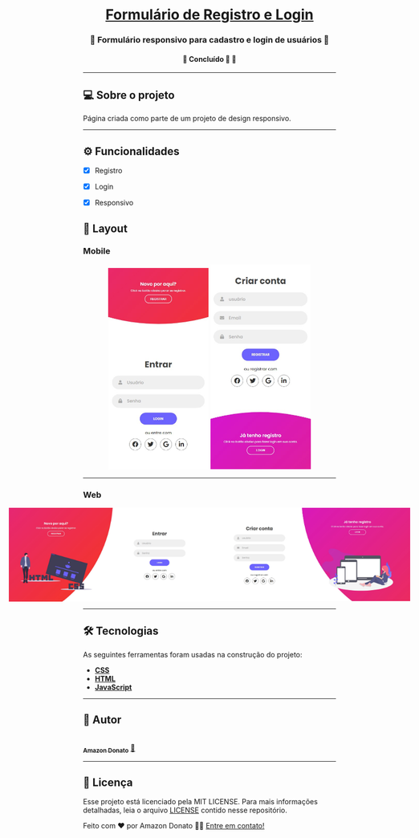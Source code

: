 <h1 align="center">
     <a href="http://amazon.dev.br/projects/form-register-login/"> Formulário de Registro e Login </a>
</h1>

<h3 align="center">
    🌱 Formulário responsivo para cadastro e login de usuários 💚
</h3>

<h4 align="center">
	🚧   Concluído 🚀 🚧
</h4>


---

## 💻 Sobre o projeto

Página criada como parte de um projeto de design responsivo.

---

## ⚙️ Funcionalidades

- [x] Registro
- [x] Login
- [x] Responsivo


## 🎨 Layout

### Mobile

<p align="center">
  <img alt="FormLoginRegister" title="#FormLoginRegister" src="./img/ss/login-mobile.jpg" width="200px">

  <img alt="FormLoginRegister" title="#FormLoginRegister" src="./img/ss/register-mobile.jpg" width="200px">
</p>

---

### Web

<p align="center" style="display: flex; align-items: flex-start; justify-content: center;">
  <img alt="FormLoginRegister" title="#FormLoginRegister" src="./img/ss/login-desktop.jpg" width="400px">

  <img alt="FormLoginRegister" title="#FormLoginRegister" src="./img/ss/register-desktop.jpg" width="400px">
</p>

---

## 🛠 Tecnologias

As seguintes ferramentas foram usadas na construção do projeto:

-   **[CSS](https://developer.mozilla.org/pt-BR/docs/Web/CSS)**
-   **[HTML](https://developer.mozilla.org/pt-BR/docs/Web/HTML)**
-   **[JavaScript](https://developer.mozilla.org/pt-BR/docs/Web/JavaScript)**


---

## 🦸 Autor

<a href="https://www.linkedin.com/in/ajdonato/">
 <img style="border-radius: 50%;" src="https://instagram.fjpr1-1.fna.fbcdn.net/v/t51.2885-19/s150x150/16228905_1202683479850066_3083234756964384768_a.jpg?tp=1&_nc_ht=instagram.fjpr1-1.fna.fbcdn.net&_nc_ohc=RshkyRTUxuEAX-WcICM&oh=36805f5b4f3f25b1a09f6a3392344361&oe=6079A40F" width="100px;" alt=""/>
 <br />
 <sub><b>Amazon Donato</b></sub></a> <a href="https://www.linkedin.com/in/ajdonato/" title="Linkedin">🚀</a>
 <br />
 
 

---

## 📝 Licença

Esse projeto está licenciado pela MIT LICENSE. Para mais informações detalhadas, leia o arquivo [LICENSE](./LICENSE) contido nesse repositório.

Feito com ❤️ por Amazon Donato 👋🏽 [Entre em contato!](https://www.linkedin.com/in/ajdonato/)


